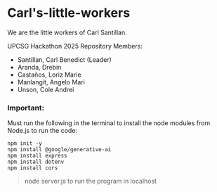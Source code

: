 # Carl's-little-workers

We are the little workers of Carl Santillan.

UPCSG Hackathon 2025 Repository Members:
<ul>
  <li>Santillan, Carl Benedict (Leader)</li>
  <li>Aranda, Drebin</li>
  <li>Castaños, Loriz Marie</li>
  <li>Manlangit, Angelo Mari</li>
  <li>Unson, Cole Andrei</li>
</ul>

### Important:
Must run the following in the terminal to install the node modules from Node.js to run the code:
```install_codes
npm init -y  
npm install @google/generative-ai
npm install express
npm install dotenv
npm install cors
```
> node server.js to run the program in localhost
